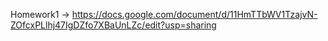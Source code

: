 Homework1 ->  https://docs.google.com/document/d/11HmTTbWV1TzajvN-ZOfcxPLlhj47IgDZfo7XBaUnLZc/edit?usp=sharing